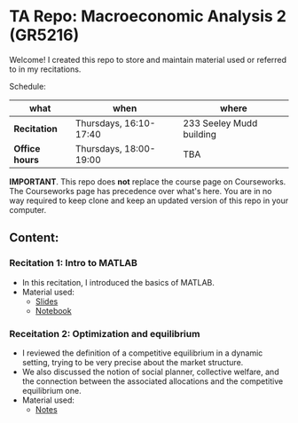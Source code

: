 # TA Repo: Macroeconomic Analysis 2 (GR5216)

Welcome! I created this repo to store and maintain material used or referred to in my recitations.

<span class="underline">Schedule:</span>

| what             | when                   | where                    |
|---------------- |---------------------- |------------------------ |
| **Recitation**   | Thursdays, 16:10-17:40 | 233 Seeley Mudd building |
| **Office hours** | Thursdays, 18:00-19:00 | TBA                      |

<span class="underline">**IMPORTANT**</span>. This repo does **not** replace the course page on Courseworks. The Courseworks page has precedence over what's here. You are in no way required to keep clone and keep an updated version of this repo in your computer.

## Content:

### Recitation 1: Intro to MATLAB

-   In this recitation, I introduced the basics of MATLAB.
-   Material used:
    -   [Slides](notes/Recitation1.pdf)
    -   [Notebook](https://nbviewer.jupyter.org/github/pereiragc/ta-spring2020-macroanalysis2/blob/master/notebooks/intro_matlab.ipynb)

### Receitation 2: Optimization and equilibrium

-   I reviewed the definition of a competitive equilibrium in a dynamic setting, trying to be very precise about the market structure.
-   We also discussed the notion of social planner, collective welfare, and the connection between the associated allocations and the competitive equilibrium one.
-   Material used:
    -   [Notes](notes/Recitation2.pdf)
